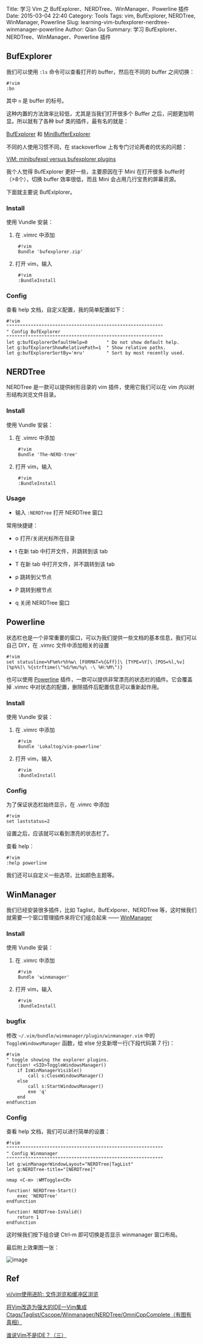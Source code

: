 Title: 学习 Vim 之 BufExplorer、NERDTree、WinManager、Powerline 插件
Date: 2015-03-04 22:40
Category: Tools
Tags: vim, BufExplorer, NERDTree, WinManager, Powerline
Slug: learning-vim-bufexplorer-nerdtree-winmanager-powerline
Author: Qian Gu
Summary: 学习 BufExplorer、NERDTree、WinManager、Powerline 插件

## BufExplorer

我们可以使用 `:ls` 命令可以查看打开的 buffer，然后在不同的 buffer 之间切换：

    #!vim
    :bn

其中 `n` 是 buffer 的标号。

这种内置的方法效率比较低，尤其是当我们打开很多个 Buffer 之后，问题更加明显。所以就有了各种 buf 类的插件，最有名的就是：

[BufExplorer][bufexplorer] 和 [MiniBufferExplorer][mini]

不同的人使用习惯不同，在 stackoverflow 上有专门讨论两者的优劣的问题：

[ViM: minibufexpl versus bufexplorer plugins][question1]

我个人觉得 BufExplorer 更好一些，主要原因在于 Mini 在打开很多 buffer时（>8个），切换 buffer 效率很低，而且 Mini 会占用几行宝贵的屏幕资源。

下面就主要说 BufExlplorer。

### Install

使用 Vundle 安装：

1. 在 .vimrc 中添加

        #!vim
        Bundle 'bufexplorer.zip'

2. 打开 vim，输入

        #!vim
        :BundleInstall

### Config

查看 help 文档，自定义配置，我的简单配置如下：


    #!vim
    """"""""""""""""""""""""""""""""""""""""""""""""""""""""""
    " Config BufExplorer
    """"""""""""""""""""""""""""""""""""""""""""""""""""""""""
    let g:bufExplorerDefaultHelp=0       " Do not show default help.
    let g:bufExplorerShowRelativePath=1  " Show relative paths.
    let g:bufExplorerSortBy='mru'        " Sort by most recently used.

[bufexplorer]: http://www.vim.org/scripts/script.php?script-id=42
[mini]: http://www.vim.org/scripts/script.php?script-id=159
[question1]: http://stackoverflow.com/questions/1649187/vim-minibufexpl-versus-bufexplorer-plugins

## NERDTree

NERDTree 是一款可以提供树形目录的 vim 插件，使用它我们可以在 vim 内以树形结构浏览文件目录。

### Install

使用 Vundle 安装：

1. 在 .vimrc 中添加

        #!vim
        Bundle 'The-NERD-tree'

2. 打开 vim，输入

        #!vim
        :BundleInstall

### Usage

+ 输入 `:NERDTree` 打开 NERDTree 窗口

常用快捷键：

+ o 打开/关闭光标所在目录

+ t 在新 tab 中打开文件，并跳转到该 tab

+ T 在新 tab 中打开文件，并不跳转到该 tab

+ p 跳转到父节点

+ P 跳转到根节点

+ q 关闭 NERDTree 窗口

## Powerline

状态栏也是一个非常重要的窗口，可以为我们提供一些文档的基本信息，我们可以自己 DIY，在 .vimrc 文件中添加相关的设置

    #!vim
    set statusline=%F%m%r%h%w\ [FORMAT=%{&ff}]\ [TYPE=%Y]\ [POS=%l,%v][%p%%]\ %{strftime(\"%d/%m/%y\ -\ %H:%M\")}

也可以使用 [Powerline][powerline] 插件，一款可以提供非常漂亮的状态栏的插件。它会覆盖掉 .vimrc 中对状态的配置，删除插件后配置信息可以重新起作用。

### Install

使用 Vundle 安装：

1. 在 .vimrc 中添加

        #!vim
        Bundle 'Lokaltog/vim-powerline'

2. 打开 vim，输入

        #!vim
        :BundleInstall

### Config

为了保证状态栏始终显示，在 .vimrc 中添加

    #!vim
    set laststatus=2

设置之后，应该就可以看到漂亮的状态栏了。

查看 help：

    #!vim
    :help powerline

我们还可以自定义一些选项，比如颜色主题等。

[powerline]: https://github.com/Lokaltog/vim-powerline

## WinManager

我们已经安装很多插件，比如 Taglist，BufExlporer、NERDTree 等，这时候我们就需要一个窗口管理插件来将它们组合起来 —— [WinManager][winmanager]

### Install

使用 Vundle 安装：

1. 在 .vimrc 中添加

        #!vim
        Bundle 'winmanager'

2. 打开 vim，输入

        #!vim
        :BundleInstall

### bugfix

修改 `~/.vim/bundle/winmanager/plugin/winmanager.vim` 中的 `ToggleWindowsManager` 函数，给 else 分支新增一行(下段代码第 7 行)：

```
#!vim
" toggle showing the explorer plugins.
function! <SID>ToggleWindowsManager()
	if IsWinManagerVisible()
		call s:CloseWindowsManager()
	else
		call s:StartWindowsManager()
		exe 'q'
	end
endfunction
```

### Config

查看 help 文档，我们可以进行简单的设置：

    #!vim
    """"""""""""""""""""""""""""""""""""""""""""""""""""""""""
    " Config Winmanager
    """"""""""""""""""""""""""""""""""""""""""""""""""""""""""
    let g:winManagerWindowLayout="NERDTree|TagList"
    let g:NERDTree-title="[NERDTree]"

    nmap <C-m> :WMToggle<CR>

    function! NERDTree-Start()
        exec 'NERDTree'
    endfunction

    function! NERDTree-IsValid()
        return 1
    endfunction

这时候我们按下组合键 Ctrl-m 即可切换是否显示 winmanager 窗口布局。

[winmanager]: http://www.vim.org/scripts/script.php?script-id=95

最后附上效果图一张：

![image](/images/learning-vim-bufexplorer-nerdtree-winmanager-powerline/screenshot.png)

## Ref

[vi/vim使用进阶: 文件浏览和缓冲区浏览](http://easwy.com/blog/archives/advanced-vim-skills-netrw-bufexplorer-winmanager-plugin/)

[ 将Vim改造为强大的IDE—Vim集成Ctags/Taglist/Cscope/Winmanager/NERDTree/OmniCppComplete（有图有真相）](http://blog.csdn.net/bokee/article/details/6633193)

[谁说Vim不是IDE？（三）](http://www.cnblogs.com/chijianqiang/archive/2012/11/06/vim-3.html)
